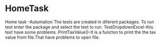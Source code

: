 # HomeTask
Home task -Automation 
The tests are created in diferent packages.
To run test enter the package and select the test to run.
TestDropdownExcel-this text have some problems .PrintTaxValue()-It is a functon to print the the tax value from file.That have problems to open file.
